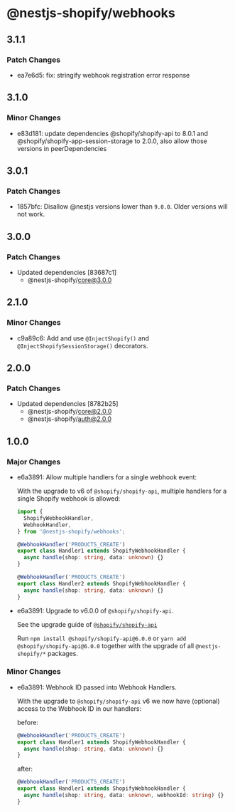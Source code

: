 # @nestjs-shopify/webhooks

## 3.1.1

### Patch Changes

- ea7e6d5: fix: stringify webhook registration error response

## 3.1.0

### Minor Changes

- e83d181: update dependencies @shopify/shopify-api to 8.0.1 and @shopify/shopify-app-session-storage to 2.0.0, also allow those versions in peerDependencies

## 3.0.1

### Patch Changes

- 1857bfc: Disallow @nestjs versions lower than `9.0.0`. Older versions will not work.

## 3.0.0

### Patch Changes

- Updated dependencies [83687c1]
  - @nestjs-shopify/core@3.0.0

## 2.1.0

### Minor Changes

- c9a89c6: Add and use `@InjectShopify()` and `@InjectShopifySessionStorage()` decorators.

## 2.0.0

### Patch Changes

- Updated dependencies [8782b25]
  - @nestjs-shopify/core@2.0.0
  - @nestjs-shopify/auth@2.0.0

## 1.0.0

### Major Changes

- e6a3891: Allow multiple handlers for a single webhook event:

  With the upgrade to v6 of `@shopify/shopify-api`, multiple handlers for a single Shopify webhook is allowed:

  ```ts
  import {
    ShopifyWebhookHandler,
    WebhookHandler,
  } from '@nestjs-shopify/webhooks';

  @WebhookHandler('PRODUCTS_CREATE')
  export class Handler1 extends ShopifyWebhookHandler {
    async handle(shop: string, data: unknown) {}
  }

  @WebhookHandler('PRODUCTS_CREATE')
  export class Handler2 extends ShopifyWebhookHandler {
    async handle(shop: string, data: unknown) {}
  }
  ```

- e6a3891: Upgrade to v6.0.0 of `@shopify/shopify-api`.

  See the upgrade guide of [`@shopify/shopify-api`](https://github.com/Shopify/shopify-api-js/blob/main/docs/migrating-to-v6.md)

  Run `npm install @shopify/shopify-api@6.0.0` or `yarn add @shopify/shopify-api@6.0.0` together with the upgrade of all `@nestjs-shopify/*` packages.

### Minor Changes

- e6a3891: Webhook ID passed into Webhook Handlers.

  With the upgrade to `@shopify/shopify-api` v6 we now have (optional) access to the Webhook ID in our handlers:

  before:

  ```ts
  @WebhookHandler('PRODUCTS_CREATE')
  export class Handler1 extends ShopifyWebhookHandler {
    async handle(shop: string, data: unknown) {}
  }
  ```

  after:

  ```ts
  @WebhookHandler('PRODUCTS_CREATE')
  export class Handler1 extends ShopifyWebhookHandler {
    async handle(shop: string, data: unknown, webhookId: string) {}
  }
  ```
